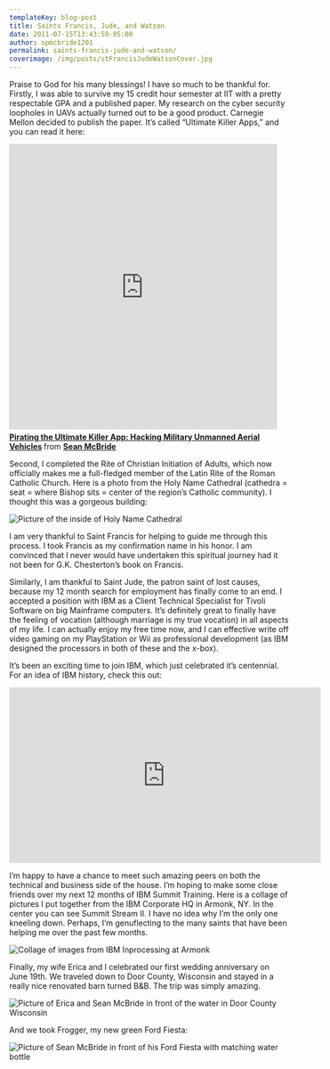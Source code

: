 ```yaml
---
templateKey: blog-post
title: Saints Francis, Jude, and Watson
date: 2011-07-15T13:43:59-05:00 
author: spmcbride1201
permalink: saints-francis-jude-and-watson/
coverimage: /img/posts/stFrancisJudeWatsonCover.jpg
---
```

Praise to God for his many blessings! I have so much to be thankful for. Firstly, I was able to survive my 15 credit hour semester at IIT with a pretty respectable GPA and a published paper. My research on the cyber security loopholes in UAVs actually turned out to be a good product. Carnegie Mellon decided to publish the paper. It’s called “Ultimate Killer Apps,” and you can read it here:

<iframe style="border: 1px solid #CCC; border-width: 1px 1px 0; margin-bottom: 5px;" src="http://www.slideshare.net/slideshow/embed_code/16086522" height="511" width="479" allowfullscreen="" frameborder="0" marginwidth="0" marginheight="0" scrolling="no"></iframe>

<div style="margin-bottom: 5px;"><strong> <a title="Pirating the Ultimate Killer App: Hacking Military Unmanned Aerial Vehicles" href="http://www.slideshare.net/spmcbride1201/pirating-the-ultimate-killer-app-hacking-military-unmanned-aerial-vehicales" target="_blank">Pirating the Ultimate Killer App: Hacking Military Unmanned Aerial Vehicles</a> </strong> from <strong><a href="http://www.slideshare.net/spmcbride1201" target="_blank">Sean McBride</a></strong></div>

Second, I completed the Rite of Christian Initiation of Adults, which now officially makes me a full-fledged member of the Latin Rite of the Roman Catholic Church. Here is a photo from the Holy Name Cathedral (cathedra = seat = where Bishop sits = center of the region’s Catholic community). I thought this was a gorgeous building:

![Picture of the inside of Holy Name Cathedral](/img/posts/2011-03-13%2013.59.44.jpg)

I am very thankful to Saint Francis for helping to guide me through this process. I took Francis as my confirmation name in his honor. I am convinced that I never would have undertaken this spiritual journey had it not been for G.K. Chesterton’s book on Francis.

Similarly, I am thankful to Saint Jude, the patron saint of lost causes, because my 12 month search for employment has finally come to an end. I accepted a position with IBM as a Client Technical Specialist for Tivoli Software on big Mainframe computers. It’s definitely great to finally have the feeling of vocation (although marriage is my true vocation) in all aspects of my life. I can actually enjoy my free time now, and I can effective write off video gaming on my PlayStation or Wii as professional development (as IBM designed the processors in both of these and the x-box).

It’s been an exciting time to join IBM, which just celebrated it’s centennial. For an idea of IBM history, check this out:

<iframe width="560" height="315" src="https://www.youtube.com/embed/aYtY-_Emsig" frameborder="0" allow="autoplay; encrypted-media" allowfullscreen></iframe>

I’m happy to have a chance to meet such amazing peers on both the technical and business side of the house. I’m hoping to make some close friends over my next 12 months of IBM Summit Training. Here is a collage of pictures I put together from the IBM Corporate HQ in Armonk, NY. In the center you can see Summit Stream II. I have no idea why I’m the only one kneeling down. Perhaps, I’m genuflecting to the many saints that have been helping me over the past few months.

![Collage of images from IBM Inprocessing at Armonk](/img/posts/IBM%20Collage.jpg)

Finally, my wife Erica and I celebrated our first wedding anniversary on June 19th. We traveled down to Door County, Wisconsin and stayed in a really nice renovated barn turned B&amp;B. The trip was simply amazing.

![Picture of Erica and Sean McBride in front of the water in Door County Wisconsin](/img/posts/DSC01250.jpg)

And we took Frogger, my new green Ford Fiesta:

![Picture of Sean McBride in front of his Ford Fiesta with matching water bottle](/img/posts/DSC01232.jpg)
